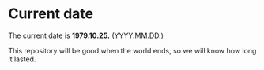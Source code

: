 # Current date

The current date is **1979.10.25.** (YYYY.MM.DD.)

This repository will be good when the world ends, so we will know how long it lasted.